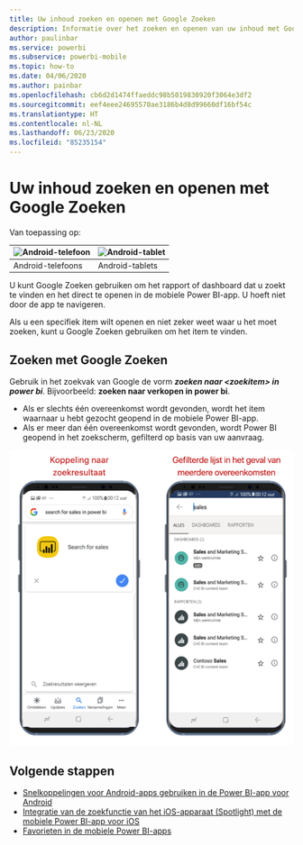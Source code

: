 ```yaml
---
title: Uw inhoud zoeken en openen met Google Zoeken
description: Informatie over het zoeken en openen van uw inhoud met Google Zoeken.
author: paulinbar
ms.service: powerbi
ms.subservice: powerbi-mobile
ms.topic: how-to
ms.date: 04/06/2020
ms.author: painbar
ms.openlocfilehash: cb6d2d1474ffaeddc98b5019830920f3064e3df2
ms.sourcegitcommit: eef4eee24695570ae3186b4d8d99660df16bf54c
ms.translationtype: HT
ms.contentlocale: nl-NL
ms.lasthandoff: 06/23/2020
ms.locfileid: "85235154"
---
```

# <a name="find-and-access-your-content-with-google-search"></a>Uw inhoud zoeken en openen met Google Zoeken

Van toepassing op:

| ![Android-telefoon](./media/mobile-app-find-access-google-search/android-logo-40-px.png) | ![Android-tablet](./media/mobile-app-find-access-google-search/android-logo-40-px.png) |
|:--- |:--- |
| Android-telefoons |Android-tablets |

U kunt Google Zoeken gebruiken om het rapport of dashboard dat u zoekt te vinden en het direct te openen in de mobiele Power BI-app. U hoeft niet door de app te navigeren.

Als u een specifiek item wilt openen en niet zeker weet waar u het moet zoeken, kunt u Google Zoeken gebruiken om het item te vinden.

## <a name="search-using-google-search"></a>Zoeken met Google Zoeken

Gebruik in het zoekvak van Google de vorm ***zoeken naar &lt;zoekitem&gt; in power bi***. Bijvoorbeeld: **zoeken naar verkopen in power bi**.

* Als er slechts één overeenkomst wordt gevonden, wordt het item waarnaar u hebt gezocht geopend in de mobiele Power BI-app.
* Als er meer dan één overeenkomst wordt gevonden, wordt Power BI geopend in het zoekscherm, gefilterd op basis van uw aanvraag.

![Google Zoeken-resultaat in de mobiele Power BI-app voor Android](media/mobile-app-find-access-google-search/mobile-google-search.png)

## <a name="next-steps"></a>Volgende stappen
* [Snelkoppelingen voor Android-apps gebruiken in de Power BI-app voor Android](mobile-app-quick-access-shortcuts.md)
* [Integratie van de zoekfunctie van het iOS-apparaat (Spotlight) met de mobiele Power BI-app voor iOS](mobile-apps-ios-search-integration.md)
* [Favorieten in de mobiele Power BI-apps](mobile-apps-favorites.md)
